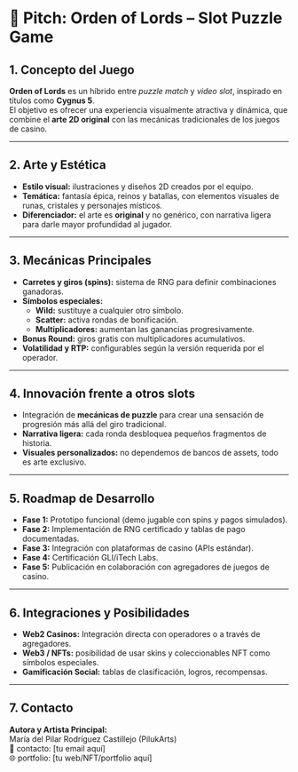 # 🎰 Pitch: Orden of Lords – Slot Puzzle Game

## 1. Concepto del Juego
**Orden of Lords** es un híbrido entre *puzzle match* y *video slot*, inspirado en títulos como **Cygnus 5**.  
El objetivo es ofrecer una experiencia visualmente atractiva y dinámica, que combine el **arte 2D original** con las mecánicas tradicionales de los juegos de casino.  

---

## 2. Arte y Estética
- **Estilo visual:** ilustraciones y diseños 2D creados por el equipo.  
- **Temática:** fantasía épica, reinos y batallas, con elementos visuales de runas, cristales y personajes místicos.  
- **Diferenciador:** el arte es **original** y no genérico, con narrativa ligera para darle mayor profundidad al jugador.  

---

## 3. Mecánicas Principales
- **Carretes y giros (spins):** sistema de RNG para definir combinaciones ganadoras.  
- **Símbolos especiales:**  
  - **Wild:** sustituye a cualquier otro símbolo.  
  - **Scatter:** activa rondas de bonificación.  
  - **Multiplicadores:** aumentan las ganancias progresivamente.  
- **Bonus Round:** giros gratis con multiplicadores acumulativos.  
- **Volatilidad y RTP:** configurables según la versión requerida por el operador.  

---

## 4. Innovación frente a otros slots
- Integración de **mecánicas de puzzle** para crear una sensación de progresión más allá del giro tradicional.  
- **Narrativa ligera:** cada ronda desbloquea pequeños fragmentos de historia.  
- **Visuales personalizados:** no dependemos de bancos de assets, todo es arte exclusivo.  

---

## 5. Roadmap de Desarrollo
- **Fase 1:** Prototipo funcional (demo jugable con spins y pagos simulados).  
- **Fase 2:** Implementación de RNG certificado y tablas de pago documentadas.  
- **Fase 3:** Integración con plataformas de casino (APIs estándar).  
- **Fase 4:** Certificación GLI/iTech Labs.  
- **Fase 5:** Publicación en colaboración con agregadores de juegos de casino.  

---

## 6. Integraciones y Posibilidades
- **Web2 Casinos:** Integración directa con operadores o a través de agregadores.  
- **Web3 / NFTs:** posibilidad de usar skins y coleccionables NFT como símbolos especiales.  
- **Gamificación Social:** tablas de clasificación, logros, recompensas.  

---

## 7. Contacto
**Autora y Artista Principal:**  
María del Pilar Rodríguez Castillejo (PilukArts)  
📧 contacto: [tu email aquí]  
🌐 portfolio: [tu web/NFT/portfolio aquí]  
